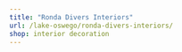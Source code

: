 ```yaml
---
title: "Ronda Divers Interiors"
url: /lake-oswego/ronda-divers-interiors/
shop: interior decoration
---
```


